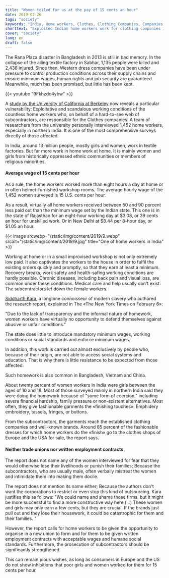 ```yaml
---
title: "Women toiled for us at the pay of 15 cents an hour"
date: 2019-02-26
tags: "society"
keywords: "India, Home workers, Clothes, Clothing Companies, Companies, World Companies, USA, Berkeley, University, Study"
shorttext: "Exploited Indian home workers work for clothing companies in Europe and the US, the University of California uncovers."
cover: "society"
lang: en
draft: false
---
```


The Rana Plaza disaster in Bangladesh in 2013 is still in bad memory. In the collapse of the ailing textile factory in Sabhar, 1,135 people were killed and 2,438 injured. Since then, Western dress companies have been under pressure to control production conditions across their supply chains and ensure minimum wages, human rights and job security are guaranteed. Meanwhile, much has been promised, but little has been kept.

{{< youtube "9Fkhzdc4ybw" >}}

A [study by the University of California at Berkeley](https://silviosiefke.com/static/files/Tainted_Garments.pdf "Tainted Gamrments - The exploitation of woman and girls in Indias home based Garment Sector") now reveals a particular vulnerability: Exploitative and scandalous working conditions of the countless home workers who, on behalf of a hard-to-see web of subcontractors, are responsible for the Clothes companies. A team of researchers from the university personally interviewed 1,452 home workers, especially in northern India. It is one of the most comprehensive surveys directly of those affected.

In India, around 13 million people, mostly girls and women, work in textile factories. But far more work in home work at home. It is mainly women and girls from historically oppressed ethnic communities or members of religious minorities.

#### Average wage of 15 cents per hour

As a rule, the home workers worked more than eight hours a day at home or in often helmet-furnished workshop rooms. The average hourly wage of the 1,452 women surveyed is 15 U.S. cents per hour.

As a result, virtually all home workers received between 50 and 90 percent less paid out than the minimum wage set by the Indian state. This one is in the state of Rajasthan for an eight-hour working day at $3.08, or 39 cents an hour for unskilled work. Or in New Delhi at $8.44 per 8-hour day, or $1.05 an hour.

{{< image srcwebp="/static/img/content/2019/9.webp" srcalt="/static/img/content/2019/9.jpg" title="One of home workers in India" >}}

Working at home or in a small improvised workshop is not only extremely low paid. It also captivates the workers to the house in order to fulfil the existing orders quickly and promptly, so that they earn at least a minimum. Recovery breaks, work safety and health-safing working conditions are hardly possible. Chronic diseases, including back pain and visual loss, are common under these conditions. Medical care and help usually don't exist: The subcontractors let down the female workers.

[Siddharth Kara](https://en.wikipedia.org/wiki/Siddharth_Kara "Siddharth Kara"), a longtime connoisseur of modern slavery who authored the research report, explained in The «The New York Times on February 6»:

"Due to the lack of transparency and the informal nature of homework, women workers have virtually no opportunity to defend themselves against abusive or unfair conditions." 

The state does little to introduce mandatory minimum wages, working conditions or social standards and enforce minimum wages.

In addition, this work is carried out almost exclusively by people who, because of their origin, are not able to access social systems and education. That is why there is little resistance to be expected from those affected.

Such homework is also common in Bangladesh, Vietnam and China.

About twenty percent of women workers in India were girls between the ages of 10 and 18. Most of those surveyed mainly in northern India said they were doing the homework because of "some form of coercion," including severe financial hardship, family pressure or non-existent alternatives. Most often, they give fashionable garments the «finishing touches»: Emphidery embroidery, tassels, fringes, or buttons.

From the subcontractors, the garments reach the established clothing companies and well-known brands. Around 85 percent of the fashionable dresses for which home workers do the «finish» go to the clothes shops of Europe and the USA for sale, the report says.

#### Neither trade unions nor written employment contracts

The report does not name any of the women interviewed for fear that they would otherwise lose their livelihoods or punish their families; Because the subcontractors, who are usually male, often verbally mistreat the women and intimidate them into making them docile.

The report does not mention its name either; Because the authors don't want the corporations to restrict or even stop this kind of outsourcing. Kara justifies this as follows: "We could name and shame these firms, but it might be more successful to find a more constructive way here (...) These women and girls may only earn a few cents, but they are crucial. If the brands just pull out and they lose their housework, it could be catastrophic for them and their families. "

However, the report calls for home workers to be given the opportunity to organise in a new union to form and for them to be given written employment contracts with acceptable wages and humane social standards. Furthermore, the prosecution of subcontractors should be significantly strengthened.

This can remain pious wishes, as long as consumers in Europe and the US do not show inhibitions that poor girls and women worked for them for 15 cents per hour.

